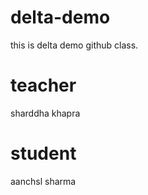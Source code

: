 # delta-demo
this is delta demo github class.
 
 # teacher
 sharddha khapra

 # student
 aanchsl sharma